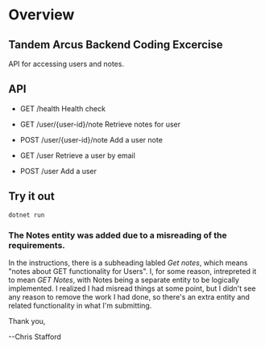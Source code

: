 # Overview
## Tandem Arcus Backend Coding Excercise
API for accessing users and notes.

## API

* GET /health
Health check

* GET /user/{user-id}/note
Retrieve notes for user

* POST /user/{user-id}/note
Add a user note

* GET /user
Retrieve a user by email

* POST /user
Add a user

## Try it out

`dotnet run`

### The Notes entity was added due to a misreading of the requirements.

In the instructions, there is a subheading labled *Get notes*, which means "notes about GET functionality for Users". I, for some reason, intrepreted it to mean *GET Notes*, with Notes being a separate entity to be logically implemented.  I realized I had misread things at some point, but I didn't see any reason to remove the work I had done, so there's an extra entity and related functionality in what I'm submitting.

Thank you,

--Chris Stafford
